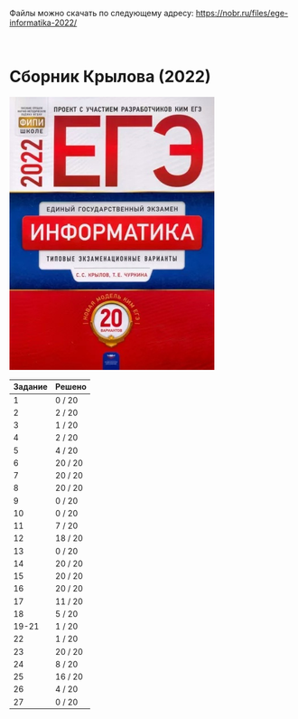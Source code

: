 Файлы можно скачать по следующему адресу: https://nobr.ru/files/ege-informatika-2022/

<br>

# Сборник Крылова (2022)

![](https://raw.githubusercontent.com/Thundiverter/infege2022/main/repofiles/krylov2022-cover.jpeg)

| Задание | Решено |
|-|-|
| 1 | 0 / 20 |
| 2 | 2 / 20 |
| 3 | 1 / 20 |
| 4 | 2 / 20 |
| 5 | 4 / 20 |
| 6 | 20 / 20 |
| 7 | 20 / 20 |
| 8 | 20 / 20 |
| 9 | 0 / 20 |
| 10 | 0 / 20 |
| 11 | 7 / 20 |
| 12 | 18 / 20 |
| 13 | 0 / 20 |
| 14 | 20 / 20 |
| 15 | 20 / 20 |
| 16 | 20 / 20 |
| 17 | 11 / 20 |
| 18 | 5 / 20 |
| 19-21 | 1 / 20 |
| 22 | 1 / 20 |
| 23 | 20 / 20 |
| 24 | 8 / 20 |
| 25 | 16 / 20 |
| 26 | 4 / 20 |
| 27 | 0 / 20 |
